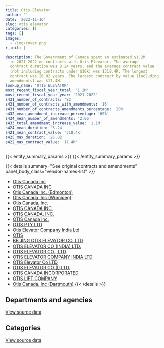 ```yaml
---
title: Otis Elevator
author: ''
date: '2022-11-16'
slug: otis_elevator
categories: []
tags: []
images:
  - /img/cover.png
r_init: |-
  
description: The Government of Canada spent an estimated $1.2M
  in 2021-2022 on contracts with Otis Elevator. The average
  contract duration was 3.24 years, and the average contract value
  (not including contracts under $10k) was $318.4K. The longest
  contract was 26.02 years. The largest contract by value (including
  amendments) was $17.4M.
lookup_name: 'OTIS ELEVATOR'
most_recent_fiscal_year_total: '1.2M'
most_recent_fiscal_year_year: '2021-2022'
s431_number_of_contracts: '82'
s431_number_of_contracts_with_amendments: '16'
s431_number_of_contracts_amendments_percentage: '20%'
s432_mean_amendment_increase_percentage: '69%'
s434_mean_number_of_amendments: '2.06'
s433_total_amendment_increase_value: '1.1M'
s424_mean_duration: '3.24'
s421_mean_contract_value: '318.4K'
s425_max_duration: '26.02'
s422_max_contract_value: '17.4M'
---
```


<script src="/rmarkdown-libs/htmlwidgets/htmlwidgets.js"></script>
<link href="/rmarkdown-libs/datatables-css/datatables-crosstalk.css" rel="stylesheet" />
<script src="/rmarkdown-libs/datatables-binding/datatables.js"></script>
<script src="/rmarkdown-libs/jquery/jquery-3.6.0.min.js"></script>
<link href="/rmarkdown-libs/dt-core-bootstrap/css/dataTables.bootstrap.min.css" rel="stylesheet" />
<link href="/rmarkdown-libs/dt-core-bootstrap/css/dataTables.bootstrap.extra.css" rel="stylesheet" />
<script src="/rmarkdown-libs/dt-core-bootstrap/js/jquery.dataTables.min.js"></script>
<script src="/rmarkdown-libs/dt-core-bootstrap/js/dataTables.bootstrap.min.js"></script>
<link href="/rmarkdown-libs/crosstalk/css/crosstalk.min.css" rel="stylesheet" />
<script src="/rmarkdown-libs/crosstalk/js/crosstalk.min.js"></script>
<script src="/rmarkdown-libs/htmlwidgets/htmlwidgets.js"></script>
<link href="/rmarkdown-libs/datatables-css/datatables-crosstalk.css" rel="stylesheet" />
<script src="/rmarkdown-libs/datatables-binding/datatables.js"></script>
<script src="/rmarkdown-libs/jquery/jquery-3.6.0.min.js"></script>
<link href="/rmarkdown-libs/dt-core-bootstrap/css/dataTables.bootstrap.min.css" rel="stylesheet" />
<link href="/rmarkdown-libs/dt-core-bootstrap/css/dataTables.bootstrap.extra.css" rel="stylesheet" />
<script src="/rmarkdown-libs/dt-core-bootstrap/js/jquery.dataTables.min.js"></script>
<script src="/rmarkdown-libs/dt-core-bootstrap/js/dataTables.bootstrap.min.js"></script>
<link href="/rmarkdown-libs/crosstalk/css/crosstalk.min.css" rel="stylesheet" />
<script src="/rmarkdown-libs/crosstalk/js/crosstalk.min.js"></script>

{{< entity_summary_params >}}
{{< /entity_summary_params >}}

{{< details summary="See original contracts and amendments" panel_body_class="vendor-names-list" >}}
- [Otis Canada Inc](https://search.open.canada.ca/en/ct/?sort=contract_value_f%20desc&page=1&search_text=%22Otis%20Canada%20Inc%22)
- [OTIS CANADA INC](https://search.open.canada.ca/en/ct/?sort=contract_value_f%20desc&page=1&search_text=%22OTIS%20CANADA%20INC%22)
- [Otis Canada Inc. (Edmonton)](https://search.open.canada.ca/en/ct/?sort=contract_value_f%20desc&page=1&search_text=%22Otis%20Canada%20Inc.%20%28Edmonton%29%22)
- [Otis Canada, Inc (Winnipeg)](https://search.open.canada.ca/en/ct/?sort=contract_value_f%20desc&page=1&search_text=%22Otis%20Canada%2c%20Inc%20%28Winnipeg%29%22)
- [Otis Canada, Inc.](https://search.open.canada.ca/en/ct/?sort=contract_value_f%20desc&page=1&search_text=%22Otis%20Canada%2c%20Inc.%22)
- [OTIS CANADA INC.](https://search.open.canada.ca/en/ct/?sort=contract_value_f%20desc&page=1&search_text=%22OTIS%20CANADA%20INC.%22)
- [OTIS CANADA, INC.](https://search.open.canada.ca/en/ct/?sort=contract_value_f%20desc&page=1&search_text=%22OTIS%20CANADA%2c%20INC.%22)
- [OTIS Canada Inc.](https://search.open.canada.ca/en/ct/?sort=contract_value_f%20desc&page=1&search_text=%22OTIS%20Canada%20Inc.%22)
- [OTIS PTY LTD](https://search.open.canada.ca/en/ct/?sort=contract_value_f%20desc&page=1&search_text=%22OTIS%20PTY%20LTD%22)
- [Otis Elevator Company India Ltd](https://search.open.canada.ca/en/ct/?sort=contract_value_f%20desc&page=1&search_text=%22Otis%20Elevator%20Company%20India%20Ltd%22)
- [OTIS](https://search.open.canada.ca/en/ct/?sort=contract_value_f%20desc&page=1&search_text=%22OTIS%22)
- [BEIJING OTIS ELEVATOR CO. LTD](https://search.open.canada.ca/en/ct/?sort=contract_value_f%20desc&page=1&search_text=%22BEIJING%20OTIS%20ELEVATOR%20CO.%20LTD%22)
- [OTIS ELEVATOR CO (INDIA) LTD.](https://search.open.canada.ca/en/ct/?sort=contract_value_f%20desc&page=1&search_text=%22OTIS%20ELEVATOR%20CO%20%28INDIA%29%20LTD.%22)
- [OTIS ELEVATOR CO., LTD](https://search.open.canada.ca/en/ct/?sort=contract_value_f%20desc&page=1&search_text=%22OTIS%20ELEVATOR%20CO.%2c%20LTD%22)
- [OTIS ELEVATOR COMPANY INDIA LTD](https://search.open.canada.ca/en/ct/?sort=contract_value_f%20desc&page=1&search_text=%22OTIS%20ELEVATOR%20COMPANY%20INDIA%20LTD%22)
- [OTIS Elevator Co LTD](https://search.open.canada.ca/en/ct/?sort=contract_value_f%20desc&page=1&search_text=%22OTIS%20Elevator%20Co%20LTD%22)
- [OTIS ELEVATOR CO.(I) LTD.](https://search.open.canada.ca/en/ct/?sort=contract_value_f%20desc&page=1&search_text=%22OTIS%20ELEVATOR%20CO.%28I%29%20LTD.%22)
- [OTIS CANADA INCORPORATED](https://search.open.canada.ca/en/ct/?sort=contract_value_f%20desc&page=1&search_text=%22OTIS%20CANADA%20INCORPORATED%22)
- [OTIS LIFT COMPANY](https://search.open.canada.ca/en/ct/?sort=contract_value_f%20desc&page=1&search_text=%22OTIS%20LIFT%20COMPANY%22)
- [Otis Canada, Inc (Dartmouth)](https://search.open.canada.ca/en/ct/?sort=contract_value_f%20desc&page=1&search_text=%22Otis%20Canada%2c%20Inc%20%28Dartmouth%29%22)
{{< /details >}}

## Departments and agencies

<div id="htmlwidget-1" style="width:100%;height:auto;" class="datatables html-widget"></div>
<script type="application/json" data-for="htmlwidget-1">{"x":{"style":"bootstrap","filter":"none","vertical":false,"data":[["<a href=\"/departments/aafc-aac/\">Agriculture and Agri-Food Canada<\/a>","<a href=\"/departments/dfatd-maecd/\">Global Affairs Canada<\/a>","<a href=\"/departments/dnd-mdn/\">National Defence<\/a>","<a href=\"/departments/hc-sc/\">Health Canada<\/a>","<a href=\"/departments/ic/\">Innovation, Science and Economic Development Canada<\/a>","<a href=\"/departments/nrc-cnrc/\">National Research Council Canada<\/a>","<a href=\"/departments/pc/\">Parks Canada<\/a>","<a href=\"/departments/pwgsc-tpsgc/\">Public Services and Procurement Canada<\/a>","<a href=\"/departments/rcmp-grc/\">Royal Canadian Mounted Police<\/a>"],[36753.8,34798.93,33392.96,6201.49,48894,9443.52,27343.98,1536333.58,null],[41881.51,95886.78,28000,6218.48,null,9574.32,12068.07,1197608.1,16091.46],[43264.74,93688.86,22954.34,6201.49,7965.85,9548.16,8539.97,1005329.83,null],[9365.59,48003.37,36626.83,5050.83,19255.2,9266.79,30408.76,1080669.72,null]],"container":"<table class=\"table table-striped table-hover row-border order-column display\">\n  <thead>\n    <tr>\n      <th>Department<\/th>\n      <th>2018-2019<\/th>\n      <th>2019-2020<\/th>\n      <th>2020-2021<\/th>\n      <th>2021-2022<\/th>\n    <\/tr>\n  <\/thead>\n<\/table>","options":{"order":[[4,"desc"]],"pageLength":10,"autoWidth":true,"columnDefs":[{"targets":1,"render":"function(data, type, row, meta) {\n    return type !== 'display' ? data : DTWidget.formatCurrency(data, \"$\", 2, 3, \",\", \".\", true, null);\n  }"},{"targets":2,"render":"function(data, type, row, meta) {\n    return type !== 'display' ? data : DTWidget.formatCurrency(data, \"$\", 2, 3, \",\", \".\", true, null);\n  }"},{"targets":3,"render":"function(data, type, row, meta) {\n    return type !== 'display' ? data : DTWidget.formatCurrency(data, \"$\", 2, 3, \",\", \".\", true, null);\n  }"},{"targets":4,"render":"function(data, type, row, meta) {\n    return type !== 'display' ? data : DTWidget.formatCurrency(data, \"$\", 2, 3, \",\", \".\", true, null);\n  }"},{"width":"16%","targets":[1,2,3,4]},{"className":"dt-right","targets":[1,2,3,4]}],"orderClasses":false}},"evals":["options.columnDefs.0.render","options.columnDefs.1.render","options.columnDefs.2.render","options.columnDefs.3.render"],"jsHooks":[]}</script>
<p class="text-right">
<a href="https://github.com/GoC-Spending/contracts-data/tree/main/data/out/vendors/otis_elevator/summary_by_fiscal_year_by_department.csv" class="source-data-link btn btn-link">View source data</a>
</p>

## Categories

<div id="htmlwidget-2" style="width:100%;height:auto;" class="datatables html-widget"></div>
<script type="application/json" data-for="htmlwidget-2">{"x":{"style":"bootstrap","filter":"none","vertical":false,"data":[["<a href=\"/categories/facilities_and_construction/\">Facilities and construction<\/a>","<a href=\"/categories/defence/\">Defence<\/a>","<a href=\"/categories/professional_services/\">Professional services<\/a>","<a href=\"/categories/industrial_products_and_services/\">Industrial products and services<\/a>"],[578789.75,null,806584.17,347788.36],[360326.35,null,793443.16,253559.21],[137025.29,null,791275.28,269192.67],[37128.79,29914.5,822670.35,348933.43]],"container":"<table class=\"table table-striped table-hover row-border order-column display\">\n  <thead>\n    <tr>\n      <th>Category<\/th>\n      <th>2018-2019<\/th>\n      <th>2019-2020<\/th>\n      <th>2020-2021<\/th>\n      <th>2021-2022<\/th>\n    <\/tr>\n  <\/thead>\n<\/table>","options":{"order":[[4,"desc"]],"dom":"t","pageLength":30,"autoWidth":true,"columnDefs":[{"targets":1,"render":"function(data, type, row, meta) {\n    return type !== 'display' ? data : DTWidget.formatCurrency(data, \"$\", 2, 3, \",\", \".\", true, null);\n  }"},{"targets":2,"render":"function(data, type, row, meta) {\n    return type !== 'display' ? data : DTWidget.formatCurrency(data, \"$\", 2, 3, \",\", \".\", true, null);\n  }"},{"targets":3,"render":"function(data, type, row, meta) {\n    return type !== 'display' ? data : DTWidget.formatCurrency(data, \"$\", 2, 3, \",\", \".\", true, null);\n  }"},{"targets":4,"render":"function(data, type, row, meta) {\n    return type !== 'display' ? data : DTWidget.formatCurrency(data, \"$\", 2, 3, \",\", \".\", true, null);\n  }"},{"width":"16%","targets":[1,2,3,4]},{"className":"dt-right","targets":[1,2,3,4]}],"orderClasses":false,"lengthMenu":[10,25,30,50,100]}},"evals":["options.columnDefs.0.render","options.columnDefs.1.render","options.columnDefs.2.render","options.columnDefs.3.render"],"jsHooks":[]}</script>
<p class="text-right">
<a href="https://github.com/GoC-Spending/contracts-data/tree/main/data/out/vendors/otis_elevator/summary_by_fiscal_year_by_category.csv" class="source-data-link btn btn-link">View source data</a>
</p>
